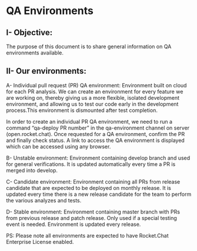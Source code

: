 # QA Environments

## I- Objective: <a href="#docs-internal-guid-11f18f18-7fff-cefb-fe31-612e52d63854" id="docs-internal-guid-11f18f18-7fff-cefb-fe31-612e52d63854"></a>

The purpose of this document is to share general information on QA environments available.

## II- Our environments:

A- Individual pull request (PR) QA environment: Environment built on cloud for each PR analysis. We can create an environment for every feature we are working on, thereby giving us a more flexible, isolated development environment, and allowing us to test our code early in the development process.This environment is dismounted after test completion.

In order to create an individual PR QA environment, we need to run a command “qa-deploy PR number” in the qa-environment channel on server (open.rocket.chat). Once requested for a QA environment, confirm the PR and finally check status. A link to access the QA environment is displayed which can be accessed using any browser.

B- Unstable environment: Environment containing develop branch and used for general verifications. It is updated automatically every time a PR is merged into develop.

C- Candidate environment: Environment containing all PRs from release candidate that are expected to be deployed on monthly release. It is updated every time there is a new release candidate for the team to perform the various analyzes and tests.

D- Stable environment: Environment containing master branch with PRs from previous release and patch release. Only used if a special testing event is needed. Environment is updated every release.

PS: Please note all environments are expected to have Rocket.Chat Enterprise License enabled.
